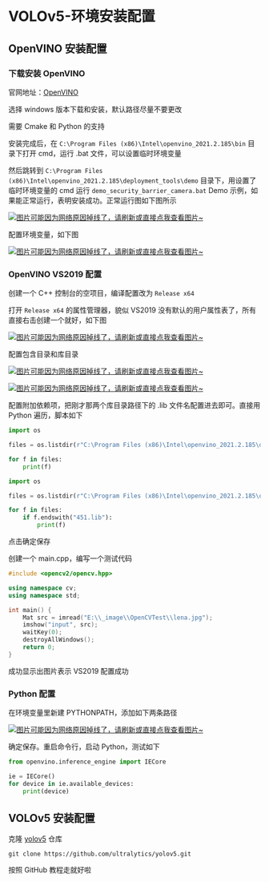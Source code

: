 # VOLOv5-环境安装配置

## OpenVINO 安装配置
### 下载安装 OpenVINO
官网地址：[OpenVINO](https://docs.openvinotoolkit.org/latest/index.html)

选择 windows 版本下载和安装，默认路径尽量不要更改

需要 Cmake 和 Python 的支持

安装完成后，在 `C:\Program Files (x86)\Intel\openvino_2021.2.185\bin` 目录下打开 cmd，运行 .bat 文件，可以设置临时环境变量

然后跳转到 `C:\Program Files (x86)\Intel\openvino_2021.2.185\deployment_tools\demo` 目录下，用设置了临时环境变量的 cmd 运行 `demo_security_barrier_camera.bat` Demo 示例，如果能正常运行，表明安装成功。正常运行图如下图所示

[![图片可能因为网络原因掉线了，请刷新或直接点我查看图片~](https://cdn.jsdelivr.net/gh/ylsislove/image-home/test/20210604200902.png)](https://cdn.jsdelivr.net/gh/ylsislove/image-home/test/20210604200902.png)

配置环境变量，如下图

[![图片可能因为网络原因掉线了，请刷新或直接点我查看图片~](https://cdn.jsdelivr.net/gh/ylsislove/image-home/test/20210604210014.png)](https://cdn.jsdelivr.net/gh/ylsislove/image-home/test/20210604210014.png)

### OpenVINO VS2019 配置
创建一个 C++ 控制台的空项目，编译配置改为 `Release x64`

打开 `Release x64` 的属性管理器，貌似 VS2019 没有默认的用户属性表了，所有直接右击创建一个就好，如下图

[![图片可能因为网络原因掉线了，请刷新或直接点我查看图片~](https://cdn.jsdelivr.net/gh/ylsislove/image-home/test/20210604202621.png)](https://cdn.jsdelivr.net/gh/ylsislove/image-home/test/20210604202621.png)

配置包含目录和库目录

[![图片可能因为网络原因掉线了，请刷新或直接点我查看图片~](https://cdn.jsdelivr.net/gh/ylsislove/image-home/test/20210604203216.png)](https://cdn.jsdelivr.net/gh/ylsislove/image-home/test/20210604203216.png)

[![图片可能因为网络原因掉线了，请刷新或直接点我查看图片~](https://cdn.jsdelivr.net/gh/ylsislove/image-home/test/20210604203155.png)](https://cdn.jsdelivr.net/gh/ylsislove/image-home/test/20210604203155.png)

配置附加依赖项，把刚才那两个库目录路径下的 .lib 文件名配置进去即可。直接用 Python 遍历，脚本如下

```python
import os

files = os.listdir(r"C:\Program Files (x86)\Intel\openvino_2021.2.185\deployment_tools\inference_engine\lib\intel64\Release")

for f in files:
    print(f)
```

```python
import os

files = os.listdir(r"C:\Program Files (x86)\Intel\openvino_2021.2.185\opencv\lib")

for f in files:
    if f.endswith("451.lib"):
        print(f)
```

点击确定保存

创建一个 main.cpp，编写一个测试代码

```c++
#include <opencv2/opencv.hpp>

using namespace cv;
using namespace std;

int main() {
	Mat src = imread("E:\\_image\\OpenCVTest\\lena.jpg");
	imshow("input", src);
	waitKey(0);
	destroyAllWindows();
	return 0;
}
```

成功显示出图片表示 VS2019 配置成功

### Python 配置
在环境变量里新建 PYTHONPATH，添加如下两条路径

[![图片可能因为网络原因掉线了，请刷新或直接点我查看图片~](https://cdn.jsdelivr.net/gh/ylsislove/image-home/test/20210604233435.png)](https://cdn.jsdelivr.net/gh/ylsislove/image-home/test/20210604233435.png)

确定保存。重启命令行，启动 Python，测试如下

```python
from openvino.inference_engine import IECore

ie = IECore()
for device in ie.available_devices:
	print(device)
```

## VOLOv5 安装配置
克隆 [yolov5](https://github.com/ultralytics/yolov5) 仓库

```
git clone https://github.com/ultralytics/yolov5.git
```

按照 GitHub 教程走就好啦
